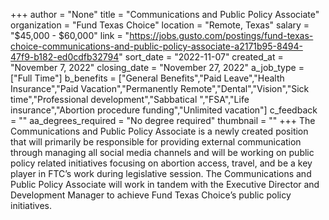 +++
author = "None"
title = "Communications and Public Policy Associate"
organization = "Fund Texas Choice"
location = "Remote, Texas"
salary = "$45,000 - $60,000"
link = "https://jobs.gusto.com/postings/fund-texas-choice-communications-and-public-policy-associate-a2171b95-8494-47f9-b182-ed0cdfb32794"
sort_date = "2022-11-07"
created_at = "November 7, 2022"
closing_date = "November 27, 2022"
a_job_type = ["Full Time"]
b_benefits = ["General Benefits","Paid Leave","Health Insurance","Paid Vacation","Permanently Remote","Dental","Vision","Sick time","Professional development","Sabbatical ","FSA","Life insurance","Abortion procedure funding","Unlimited vacation"]
c_feedback = ""
aa_degrees_required = "No degree required"
thumbnail = ""
+++
The Communications and Public Policy Associate is a newly created position that will primarily be responsible for providing external communication through managing all social media channels and will be working on public policy related initiatives focusing on abortion access, travel, and be a key player in FTC’s work during legislative session. The Communications and Public Policy Associate will work in tandem with the Executive Director and Development Manager to achieve Fund Texas Choice’s public policy initiatives.